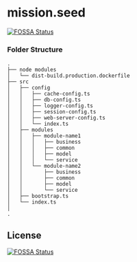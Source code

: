 # mission.seed
[![FOSSA Status](https://app.fossa.io/api/projects/git%2Bhttps%3A%2F%2Fgithub.com%2Fmission-io%2Fmission.seed.svg?type=shield)](https://app.fossa.io/projects/git%2Bhttps%3A%2F%2Fgithub.com%2Fmission-io%2Fmission.seed?ref=badge_shield)



### Folder Structure
```
.
├── node modules
│   └── dist-build.production.dockerfile   
├── src                       
│   ├── config
│   │   ├── cache-config.ts
│   │   ├── db-config.ts
│   │   ├── logger-config.ts
│   │   ├── session-config.ts
│   │   ├── web-server-config.ts
│   │   └── index.ts
│   ├── modules
│   │   ├── module-name1
│   │   │   ├── business
│   │   │   ├── common
│   │   │   ├── model
│   │   │   └── service
│   │   └── module-name2
│   │       ├── business
│   │       ├── common
│   │       ├── model
│   │       └── service
│   ├── bootstrap.ts
│   └── index.ts
│
.
```

## License
[![FOSSA Status](https://app.fossa.io/api/projects/git%2Bhttps%3A%2F%2Fgithub.com%2Fmission-io%2Fmission.seed.svg?type=large)](https://app.fossa.io/projects/git%2Bhttps%3A%2F%2Fgithub.com%2Fmission-io%2Fmission.seed?ref=badge_large)